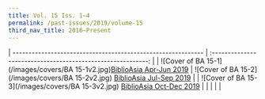```yaml
---
title: Vol. 15 Iss. 1–4
permalink: /past-issues/2019/volume-15
third_nav_title: 2016–Present
---
```

| ------------------------------------------------------------ | :----------------------------------------------------------: |
| ![Cover of BA 15-1](/images/covers/BA 15-1v2.jpg)[BiblioAsia Apr-Jun 2019](http://www.nlb.gov.sg/biblioasia/vol-15-issue-1/) | ![Cover of BA 15-2](/images/covers/BA 15-2v2.jpg) [BiblioAsia Jul-Sep 2019](http://www.nlb.gov.sg/biblioasia/home-page/) |
| ![Cover of BA 15-3](/images/covers/BA 15-3v2.jpg) [BiblioAsia Oct-Dec 2019](http://www.nlb.gov.sg/biblioasia/vol-15-issue-3/) |                                                              |
|                                                              |                                                              |

                            
